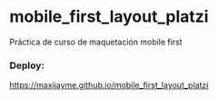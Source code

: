 # mobile_first_layout_platzi
Práctica de curso de maquetación mobile first

### Deploy:
https://maxijayme.github.io/mobile_first_layout_platzi
